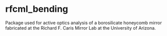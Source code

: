 # rfcml_bending
Package used for active optics analysis of a borosilicate honeycomb mirror fabricated at the Richard F. Caris Mirror Lab at the University of Arizona. 
